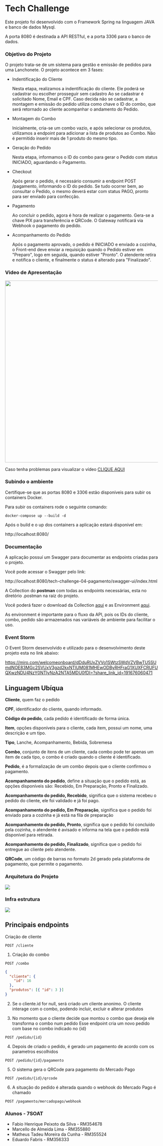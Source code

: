 # Tech Challenge

Este projeto foi desenvolvido com o Framework Spring na linguagem JAVA e banco de dados Mysql.

A porta 8080 é destinada a API RESTful, e a porta 3306 para o banco de dados.

### Objetivo do Projeto

O projeto trata-se de um sistema para gestão e emissão de pedidos para uma Lanchonete.
O projeto acontece em 3 fases:

- Indentificação do Cliente

  Nesta etapa, realizamos a indentificação do cliente. Ele poderá se cadastrar ou escolher prosseguir sem cadastro
  Ao se cadastrar é solicitado Nome, Email e CPF. Caso decida não se cadastrar, a montagem e emissão do pedido utiliza como chave o ID do combo, que será retornado ao cliente acompanhar o andamento do Pedido.

- Montagem do Combo

  Inicialmente, cria-se um combo vazio, e após selecionar os produtos, utilizamos a endpoint para adicionar a lista de produtos ao Combo.
  Não é permitido inserir mais de 1 produto do mesmo tipo.

- Geração do Pedido

  Nesta etapa, informamos o ID do combo para gerar o Pedido com status INICIADO, aguardando o Pagamento.

- Checkout

  Após gerar o pedido, é necessário consumir a endpoint POST /pagamento, informando o ID do pedido.
  Se tudo ocorrer bem, ao consultar o Pedido, o mesmo deverá estar com status PAGO, pronto para ser enviado para confecção.

- Pagamento

  Ao concluir o pedido, agora é hora de realizar o pagamento. Gera-se a chave PIX para transferência e QRCode.
  O Gateway notificará via Webhook o pagamento do pedido.

- Acompanhamento do Pedido

  Após o pagamento aprovado, o pedido é INICIADO e enviado a cozinha, o Front-end deve enviar a requisição quando o Pedido estiver em "Preparo", logo em seguida, quando estiver "Pronto". O atendente retira e notifica o cliente, e finalmente o status é alterado para "Finalizado".

### Video de Apresentação

<a href="https://youtu.be/hTunl4YVG3U"><img src=".doc/video-thumbnail.jpg" width="600"></a>

Caso tenha problemas para visualizar o vídeo <a href="https://youtu.be/hTunl4YVG3U">CLIQUE AQUI</a>

### Subindo o ambiente

Certifique-se que as portas 8080 e 3306 estão disponíveis para subir os containers Docker.

Para subir os containers rode o seguinte comando:

`docker-compose up --build -d`

Após o build e o up dos containers a aplicação estará disponível em:

http://localhost:8080/

### Documentação

A aplicação possuí um Swagger para documentar as endpoints criadas para o projeto.

Você pode acessar o Swagger pelo link:

http://localhost:8080/tech-challenge-04-pagamento/swagger-ui/index.html

A Collection do **postman** com todas as endpoints necessárias, esta no diretório .postman na raiz do projeto.

Você poderá fazer o download da Collection <a target="_blank" href="/.postman/Tech Challenge.postman_collection.json" target="blank">aqui</a> e as Environment <a target="_blank" href="/.postman/Tech Challenge.postman_environment.json">aqui</a>.

As environment é importante para o fluxo da API, pois os IDs do cliente, combo, pedido são armazenados nas variáveis de ambiente para facilitar o uso.

### Event Storm

O Event Storm desenvolvido e utilizado para o desenvolvimento deste projeto esta no link abaixo:

https://miro.com/welcomeonboard/dDduRUxZVVo1SWtzSWdVZVBwTU5SUmdNOE83MGc2SVUxV3gzd2kxNTlUM081MHEwODByRHFraG1XUXFCRUFUQXwzNDU4NzY0NTIyNzA2NTA5MDU0fDI=?share_link_id=191676060471

## Linguagem Ubíqua

**Cliente**, quem faz o pedido

**CPF**, identificador do cliente, quando informado.

**Código do pedido**, cada pedido é identificado de forma única.

**Item**, opções disponíveis para o cliente, cada item, possui um nome, uma descrição e um tipo.

**Tipo**, Lanche, Acompanhamento, Bebida, Sobremesa

**Combo**, conjunto de itens de um cliente, cada combo pode ter apenas um item de cada tipo, o combo é criado quando o cliente é identificado.

**Pedido**, é a formalização de um combo depois que o cliente confirmou o pagamento.

**Acompanhamento do pedido**, define a situação que o pedido está, as opções disponíveis são: Recebido, Em Preparação, Pronto e Finalizado.

**Acompanhamento do pedido, Recebido**, significa que o sistema recebeu o pedido do cliente, ele foi validado e já foi pago.

**Acompanhamento do pedido, Em Preparação**, significa que o pedido foi enviado para a cozinha e já está na fila de preparação

**Acompanhamento do pedido, Pronto**, significa que o pedido foi concluído pela cozinha, o atendente é avisado e informa na tela que o pedido está disponível para retirada.

**Acompanhamento do pedido, Finalizado**, significa que o pedido foi entregue ao cliente pelo atendente.

**QRCode**, um código de barras no formato 2d gerado pela plataforma de pagamento, que permite o pagamento.

### Arquitetura do Projeto

<img src=".doc/diagrama-arquitetura.drawio.png">

### Infra estrutura

<img src=".doc/diagrama-infra.drawio.png">

## Principais endpoints

Criação de cliente

```
POST /cliente
```

1. Criação do combo

```
POST /combo
```

```json
{
  "cliente": {
    "id": 16
  },
  "produtos": [{ "id": 3 }]
}
```

2. Se o cliente.id for null, será criado um cliente anonimo.
   O cliente interage com o combo, podendo incluir, excluir e alterar produtos

3. No momento que o cliente decide que montou o combo que deseja ele transforma o combo num pedido
   Esse endpoint cria um novo pedido com base no combo indicado no {id}

```
POST /pedido/{id}
```

4. Depois de criado o pedido, é gerado um pagamento de acordo com os parametros escolhidos

```
POST /pedido/{id}/pagamento
```

5. O sistema gera o QRCode para pagamento do Mercado Pago

```
POST /pedido/{id}/qrcode
```

6. A situação do pedido é alterada quando o webhook do Mercado Pago é chamado

```
POST /pagamento/mercadopago/webhook
```

### Alunos - 7SOAT

- Fabio Henrique Peixoto da Silva - RM354678
- Marcello de Almeida Lima - RM355880
- Matheus Tadeu Moreira da Cunha - RM355524
- Eduardo Fabris - RM356333
